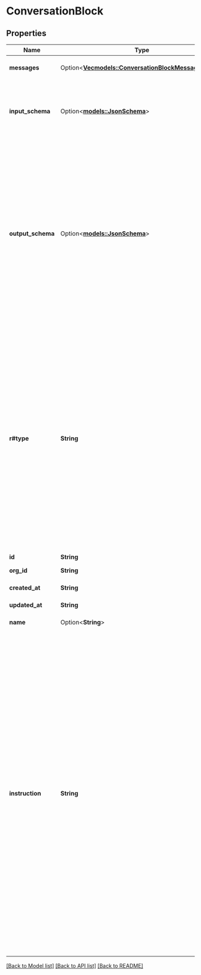 # ConversationBlock

## Properties

Name | Type | Description | Notes
------------ | ------------- | ------------- | -------------
**messages** | Option<[**Vec<models::ConversationBlockMessagesInner>**](ConversationBlock_messages_inner.md)> | These are the pre-configured messages that will be spoken to the user while the block is running. | [optional]
**input_schema** | Option<[**models::JsonSchema**](JsonSchema.md)> | This is the input schema for the block. This is the input the block needs to run. It's given to the block as `steps[0].input`  These are accessible as variables: - ({{input.propertyName}}) in context of the block execution (step) - ({{stepName.input.propertyName}}) in context of the workflow | [optional]
**output_schema** | Option<[**models::JsonSchema**](JsonSchema.md)> | This is the output schema for the block. This is the output the block will return to the workflow (`{{stepName.output}}`).  These are accessible as variables: - ({{output.propertyName}}) in context of the block execution (step) - ({{stepName.output.propertyName}}) in context of the workflow (read caveat #1) - ({{blockName.output.propertyName}}) in context of the workflow (read caveat #2)  Caveats: 1. a workflow can execute a step multiple times. example, if a loop is used in the graph. {{stepName.output.propertyName}} will reference the latest usage of the step. 2. a workflow can execute a block multiple times. example, if a step is called multiple times or if a block is used in multiple steps. {{blockName.output.propertyName}} will reference the latest usage of the block. this liquid variable is just provided for convenience when creating blocks outside of a workflow with steps. | [optional]
**r#type** | **String** | This block is used for conversation. This can be a free flow conversation or a conversation with a specific goal like collecting some information.  For free block conversation, put clearly in the `instruction` when the block can be considered done. ``` {  \"type\": \"conversation\",  \"instruction\": \"Chit chat with the user asking them about their day. When user asks a specific question or once you have talked to the user for a couple of turns of conversation, move on.\" } ```  For conversation with a specific goal, you can define an `outputSchema` with required fields. The block won't be considered done until the user has provided all the required fields in the `outputSchema`. ``` {  \"type\": \"conversation\",  \"instruction\": \"Ask the user about their hobbies, hopes and dreams.\",  \"outputSchema\": {    \"type\": \"object\",    \"properties\": {      \"hobbies\": {        \"type\": \"string\"      },      \"hopes\": {        \"type\": \"string\"      },      \"dreams\": {        \"type\": \"string\"      }    },    \"required\": [\"hobbies\"]  } } ``` For the above example, the conversation block will be considered done once the user has provided the `hobbies` (even if they have not provided the `hopes` and `dreams`). | 
**id** | **String** | This is the unique identifier for the block. | 
**org_id** | **String** | This is the unique identifier for the organization that this block belongs to. | 
**created_at** | **String** | This is the ISO 8601 date-time string of when the block was created. | 
**updated_at** | **String** | This is the ISO 8601 date-time string of when the block was last updated. | 
**name** | Option<**String**> | This is the name of the block. This is just for your reference. | [optional]
**instruction** | **String** | This is the instruction to the model.  You can reference any variable in the context of the current block execution (step): - \"{{input.your-property-name}}\" for the current step's input - \"{{your-step-name.output.your-property-name}}\" for another step's output (in the same workflow; read caveat #1) - \"{{your-step-name.input.your-property-name}}\" for another step's input (in the same workflow; read caveat #1) - \"{{your-block-name.output.your-property-name}}\" for another block's output (in the same workflow; read caveat #2) - \"{{your-block-name.input.your-property-name}}\" for another block's input (in the same workflow; read caveat #2) - \"{{workflow.input.your-property-name}}\" for the current workflow's input - \"{{global.your-property-name}}\" for the global context  This can be as simple or as complex as you want it to be. - \"say hello and ask the user about their day!\" - \"collect the user's first and last name\" - \"user is {{input.firstName}} {{input.lastName}}. their age is {{input.age}}. ask them about their salary and if they might be interested in buying a house. we offer {{input.offer}}\"  Caveats: 1. a workflow can execute a step multiple times. example, if a loop is used in the graph. {{stepName.output/input.propertyName}} will reference the latest usage of the step. 2. a workflow can execute a block multiple times. example, if a step is called multiple times or if a block is used in multiple steps. {{blockName.output/input.propertyName}} will reference the latest usage of the block. this liquid variable is just provided for convenience when creating blocks outside of a workflow with steps. | 

[[Back to Model list]](../README.md#documentation-for-models) [[Back to API list]](../README.md#documentation-for-api-endpoints) [[Back to README]](../README.md)


